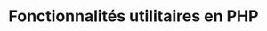 ﻿---
title: Fonctionnalités utilitaires en PHP
type: docs
weight: 20
url: /fr/net/utility-features-in-php/
---
